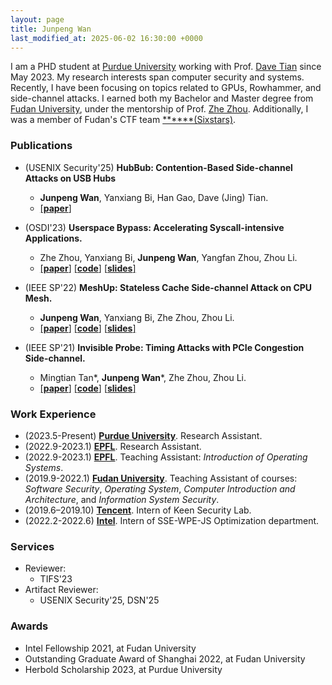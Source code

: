 ```yaml
---
layout: page
title: Junpeng Wan
last_modified_at: 2025-06-02 16:30:00 +0000
---
```


I am a PHD student at [Purdue University](https://www.purdue.edu) working with Prof. [Dave Tian](https://davejingtian.org) since May 2023. My research interests span computer security and systems. Recently, I have been focusing on topics related to GPUs, Rowhammer, and side-channel attacks.  I earned both my Bachelor and Master degree from  [Fudan University](https://www.fudan.edu.cn/en/), under the mentorship of Prof. [Zhe Zhou](https://www.y-droid.com/zhe/index.html). Additionally, I was a member of Fudan's CTF team [\*\*\*\*\*\*(Sixstars)](https://github.com/sixstars).

<!-- Before that, I was a PhD Student at [École polytechnique fédérale de Lausanne(EPFL)](https://www.epfl.ch/en/) for seven months, where I did a semester project at [PARSA](https://parsa.epfl.ch). -->

### Publications

+ (USENIX Security'25) **HubBub: Contention-Based Side-channel Attacks on USB Hubs**
  * **Junpeng Wan**, Yanxiang Bi, Han Gao, Dave (Jing) Tian.
  * [[**paper**]](/files/HubBub.pdf)

+ (OSDI'23) **Userspace Bypass: Accelerating Syscall-intensive Applications.**
  * Zhe Zhou, Yanxiang Bi, **Junpeng Wan**, Yangfan Zhou, Zhou Li. 
  * [[**paper**]](/files/UserspaceBypass.pdf) [[**code**]](https://github.com/glarer/UserspaceBypass) [[**slides**]](/files/UserspaceBypass_slides.pdf)

+ (IEEE SP'22) **MeshUp: Stateless Cache Side-channel Attack on CPU Mesh.** 
  * **Junpeng Wan**, Yanxiang Bi, Zhe Zhou, Zhou Li. 
  * [[**paper**]](/files/MeshUp.pdf) [[**code**]](https://github.com/stefan1wan/MeshUp) [[**slides**]](/files/318-MeshUp.pptx)

+ (IEEE SP'21) **Invisible Probe: Timing Attacks with PCIe Congestion Side-channel.** 
  * Mingtian Tan\*, **Junpeng Wan**\*, Zhe Zhou, Zhou Li. 
  * [[**paper**]](/files/InvisibleProbe.pdf) [[**code**]](https://github.com/stefan1wan/InvisibleProbe) [[**slides**]](/files/InvisibleProbe.key)


<!-- + (Master Thesis) **Shadow Kernel Extension Framework.** 
    + This is a framework that benefits future kernel extension constructions. In this framework, an extension will be split into two parts: the first part serves requests in the kernel space running with SFI protection; the second part is in a process that handles other time-insensitive jobs.
    + This project is directed by Prof. [Zhe Zhou](https://cs.fudan.edu.cn/0b/f1/c24865a265201/page.htm) and completed in cooperation with [Hailong Nan](https://github.com/hailongeric). -->

### Work Experience

+ (2023.5-Present) [**Purdue University**](https://www.purdue.edu). Research Assistant.
+ (2022.9-2023.1) [**EPFL**](https://www.epfl.ch/en/). Research Assistant.
+ (2022.9-2023.1) [**EPFL**](https://www.epfl.ch/en/). Teaching Assistant: *Introduction of Operating Systems*.
+ (2019.9-2022.1) [**Fudan University**](https://www.fudan.edu.cn/en/). Teaching Assistant of courses: *Software Security*, *Operating System*, *Computer Introduction and Architecture*, and *Information System Security*.
+ (2019.6–2019.10) [**Tencent**](https://www.tencent.com/en-us/). Intern of Keen Security Lab. 
+ (2022.2-2022.6) [**Intel**](https://www.intel.com/content/www/us/en/homepage.htm). Intern of SSE-WPE-JS Optimization department.

### Services

+ Reviewer:
  + TIFS'23
+ Artifact Reviewer:
  + USENIX Security'25, DSN'25

### Awards

+ Intel Fellowship 2021, at Fudan University
+ Outstanding Graduate Award of Shanghai 2022, at Fudan University
+ Herbold Scholarship 2023, at Purdue University


<!-- ### News
+ (5/2023) Now, I am a PhD student of Purdue University.
+ (3/2022) I will join [**EPFL**](https://www.epfl.ch/en/) as a PhD student this September.
+ (2/2022) I joined [**Intel**](https://www.intel.com/content/www/us/en/homepage.html)'s V8 engine optimization group as an intern.  -->
